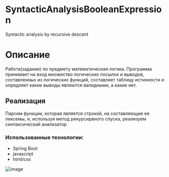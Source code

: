 # SyntacticAnalysisBooleanExpression
Syntactic analysis by recursive descent

# Описание
Работа(задание) по предмету математическая логика. 
Программа принимает на вход множество логических посылок и выводов, составленных из логических функций, составляет таблицу истинности и опредляет какие выводы являются валидными, а какие нет.
## Реализация
Парсим функции, которая является строкой, на составляющие ее лексемы, и, используя метод рекурсирвного спуска, реализуем синтаксический анализатор
### Использованные технологии:
- Spring Boot
- javascript
- html/css

![image](https://user-images.githubusercontent.com/44347128/221913206-cd17546e-668e-4531-8fd4-973def7dcf59.png)
